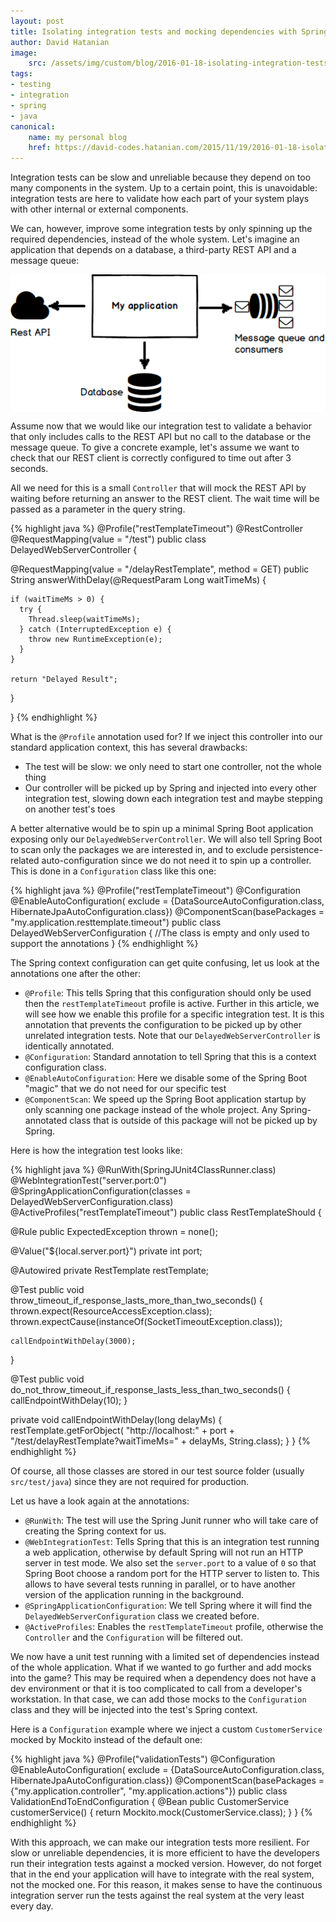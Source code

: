 ```yaml
---
layout: post
title: Isolating integration tests and mocking dependencies with Spring Boot
author: David Hatanian
image:
    src: /assets/img/custom/blog/2016-01-18-isolating-integration-tests-with-the-spring-framework.md/my-application.png
tags:
- testing
- integration
- spring
- java
canonical:
    name: my personal blog
    href: https://david-codes.hatanian.com/2015/11/19/2016-01-18-isolating-integration-tests-with-the-spring-framework.html
---
```


Integration tests can be slow and unreliable because they depend on too many components in the system. Up to a certain point, this is unavoidable: integration tests are here to validate how each part of your system plays with other internal or external components.

We can, however, improve some integration tests by only spinning up the required dependencies, instead of the whole system. Let's imagine an application that depends on a database, a third-party REST API and a message queue:

<img src="/assets/img/custom/blog/2016-01-18-isolating-integration-tests-with-the-spring-framework.md/my-application.png" alt="Google Apps configuration screen" title="Our application with 3 dependencies" style="margin:auto;display:block;">

Assume now that we would like our integration test to validate a behavior that only includes calls to the REST API but no call to the database or the message queue. To give a concrete example, let's assume we want to check that our REST client is correctly configured to time out after 3 seconds.

All we need for this is a small `Controller` that will mock the REST API by waiting before returning an answer to the REST client. The wait time will be passed as a parameter in the query string.

{% highlight java %}
@Profile("restTemplateTimeout")
@RestController
@RequestMapping(value = "/test")
public class DelayedWebServerController {

  @RequestMapping(value = "/delayRestTemplate", method = GET)
  public String answerWithDelay(@RequestParam Long waitTimeMs) {

    if (waitTimeMs > 0) {
      try {
        Thread.sleep(waitTimeMs);
      } catch (InterruptedException e) {
        throw new RuntimeException(e);
      }
    }

    return "Delayed Result";
  }

}
{% endhighlight %}

What is the `@Profile` annotation used for? If we inject this controller into our standard application context, this has several drawbacks:

 * The test will be slow: we only need to start one controller, not the whole thing
 * Our controller will be picked up by Spring and injected into every other integration test, slowing down each integration test and maybe stepping on another test's toes

A better alternative would be to spin up a minimal Spring Boot application exposing only our `DelayedWebServerController`. We will also tell Spring Boot to scan only the packages we are interested in, and to exclude persistence-related auto-configuration since we do not need it to spin up a controller. This is done in a `Configuration` class like this one:

{% highlight java %}
@Profile("restTemplateTimeout")
@Configuration
@EnableAutoConfiguration(
    exclude = {DataSourceAutoConfiguration.class, HibernateJpaAutoConfiguration.class})
@ComponentScan(basePackages = "my.application.resttemplate.timeout")
public class DelayedWebServerConfiguration {
    //The class is empty and only used to support the annotations
}
{% endhighlight %}

The Spring context configuration can get quite confusing, let us look at the annotations one after the other:

 * `@Profile`: This tells Spring that this configuration should only be used then the `restTemplateTimeout` profile is active. Further in this article, we will see how we enable this profile for a specific integration test. It is this annotation that prevents the configuration to be picked up by other unrelated integration tests. Note that our `DelayedWebServerController` is identically annotated.
 * `@Configuration`: Standard annotation to tell Spring that this is a context configuration class.
 * `@EnableAutoConfiguration`: Here we disable some of the Spring Boot "magic" that we do not need for our specific test
 * `@ComponentScan`: We speed up the Spring Boot application startup by only scanning one package instead of the whole project. Any Spring-annotated class that is outside of this package will not be picked up by Spring.

Here is how the integration test looks like:

{% highlight java %}
@RunWith(SpringJUnit4ClassRunner.class)
@WebIntegrationTest("server.port:0")
@SpringApplicationConfiguration(classes = DelayedWebServerConfiguration.class)
@ActiveProfiles("restTemplateTimeout")
public class RestTemplateShould {

  @Rule
  public ExpectedException thrown = none();

  @Value("${local.server.port}")
  private int port;

  @Autowired
  private RestTemplate restTemplate;

  @Test
  public void throw_timeout_if_response_lasts_more_than_two_seconds() {
    thrown.expect(ResourceAccessException.class);
    thrown.expectCause(instanceOf(SocketTimeoutException.class));

    callEndpointWithDelay(3000);
  }

  @Test
  public void do_not_throw_timeout_if_response_lasts_less_than_two_seconds() {
    callEndpointWithDelay(10);
  }

  private void callEndpointWithDelay(long delayMs) {
    restTemplate.getForObject(
        "http://localhost:" + port + "/test/delayRestTemplate?waitTimeMs=" + delayMs, String.class);
  }
}
{% endhighlight %}

Of course, all those classes are stored in our test source folder (usually `src/test/java`) since they are not required for production.

Let us have a look again at the annotations:

 * `@RunWith`: The test will use the Spring Junit runner who will take care of creating the Spring context for us.
 * `@WebIntegrationTest`: Tells Spring that this is an integration test running a web application, otherwise by default Spring will not run an HTTP server in test mode. We also set the `server.port` to a value of `0` so that Spring Boot choose a random port for the HTTP server to listen to. This allows to have several tests running in parallel, or to have another version of the application running in the background.
 * `@SpringApplicationConfiguration`: We tell Spring where it will find the `DelayedWebServerConfiguration` class we created before.
 * `@ActiveProfiles`: Enables the `restTemplateTimeout` profile, otherwise the `Controller` and the `Configuration` will be filtered out.

We now have a unit test running with a limited set of dependencies instead of the whole application. What if we wanted to go further and add mocks into the game? This may be required when a dependency does not have a dev environment or that it is too complicated to call from a developer's workstation. In that case, we can add those mocks to the `Configuration` class and they will be injected into the test's Spring context.

Here is a `Configuration` example where we inject a custom `CustomerService` mocked by Mockito instead of the default one:

{% highlight java %}
@Profile("validationTests")
@Configuration
@EnableAutoConfiguration(
    exclude = {DataSourceAutoConfiguration.class, HibernateJpaAutoConfiguration.class})
@ComponentScan(basePackages = {"my.application.controller",
    "my.application.actions"})
public class ValidationEndToEndConfiguration {
    @Bean
  public CustomerService customerService() {
    return Mockito.mock(CustomerService.class);
  }
}
{% endhighlight %}

With this approach, we can make our integration tests more resilient. For slow or unreliable dependencies, it is more efficient to have the developers run their integration tests against a mocked version. However, do not forget that in the end your application will have to integrate with the real system, not the mocked one. For this reason, it makes sense to have the continuous integration server run the tests against the real system at the very least every day.
